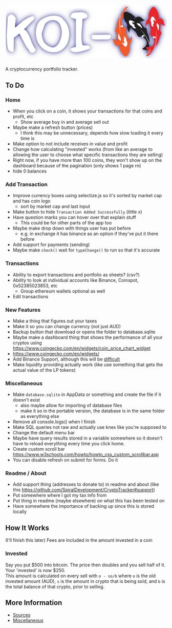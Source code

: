 # ![KOI-N](../assets/logoS.png)
A cryptocurrency portfolio tracker. 

## To Do
### Home
- When you click on a coin, it shows your transactions for that coins and profit, etc
    - Show average buy in and average sell out
- Maybe make a refresh button (prices)
    - I think this may be unnecessary, depends how slow loading it every time is
- Make option to not include receives in value and profit
- Change how calculating "invested" works (from like an average to allowing the user to choose what specific transactions they are selling)
- Right now, if you have more than 100 coins, they won't show up on the dashboard because of the pagination (only shows 1 page rn)
- hide 0 balances

### Add Transaction
- Improve currency boxes using selectize.js so it's sorted by market cap and has coin logo
    - sort by market cap and last input
- Make button to hide `Transaction Added Successfully` (little x)
- Have question marks you can hover over that explain stuff
    - This could be for other parts of the app too
- Maybe make drop down with things user has put before 
    - e.g. in exchange it has binance as an option if they've put it there before
- Add support for payments (sending)
- Maybe make `check()` wait for `typeChange()` to run so that it's accurate

### Transactions
- Ability to export transactions and portfolio as sheets? (csv?)
- Ability to look at individual accounts like Binance, Coinspot, 0x52385023853, etc
    - Group ethereum wallets optional as well
- Edit transactions

### New Features
- Make a thing that figures out your taxes
- Make it so you can change currency (not just AUD)
- Backup button that download or opens the folder to database.sqlite
- Maybe make a dashboard thing that shows the performance of all your cryptos using https://www.coingecko.com/en/widgets/coin_price_chart_widget
- https://www.coingecko.com/en/widgets/
- Add Binance Support, although this will be [difficult](https://dev.binance.vision/t/fetch-all-account-orders/279/8)
- Make liquidity providing actually work (like use something that gets the actual value of the LP tokens)

### Miscellaneous
- Make `database.sqlite` in AppData or something and create the file if it doesn't exist
    - also maybe allow for importing of database files
    - make it so in the portable version, the database is in the same folder as everything else
- Remove all console.logs() when I finish
- Make SQL queries not raw and actually use knex like you're supposed to
- Change the default menu bar
- Maybe have query results stored in a variable somewhere so it doesn't have to reload everything every time you click home.
- Create custom scroll bar https://www.w3schools.com/howto/howto_css_custom_scrollbar.asp
- You can disable refresh on submit for forms. Do it

### Readme / About
- Add support thing (addresses to donate to) in readme and about (like this https://github.com/SpiralDevelopment/CryptoTracker#support)
- Put somewhere where I got my tax info from
- Put thing in readme (maybe elsewhere) on what this has been tested on
- Have somewhere the importance of backing up since this is stored locally

## How It Works
(I'll finish this later)
Fees are included in the amount invested in a coin
### Invested
Say you put $500 into bitcoin. The price then doubles and you sell half of it. Your 'invested' is now $250.  
This amount is calculated on every sell with `o - so/b` where `o` is the old invested amount (AUD), `s` is the amount in crypto that is being sold, and `b` is the total balance of that crypto, prior to selling. 

## More Information
- [Sources](sources.md)
- [Miscellaneous](misc.md)